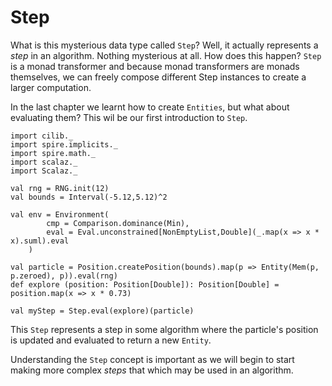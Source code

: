 # Step

What is this mysterious data type called `Step`? Well, it actually
represents a *step* in an algorithm. Nothing mysterious at all. How
does this happen? `Step` is a monad transformer and because monad
transformers are monads themselves, we can freely compose different
Step instances to create a larger computation.

In the last chapter we learnt how to create `Entities`, but what about
evaluating them? This wil be our first introduction to `Step`.

```tut:book:invisible
import cilib._
import spire.implicits._
import spire.math._
import scalaz._
import Scalaz._
```
```tut:book:silent
val rng = RNG.init(12)
val bounds = Interval(-5.12,5.12)^2

val env = Environment(
        cmp = Comparison.dominance(Min),
        eval = Eval.unconstrained[NonEmptyList,Double](_.map(x => x * x).suml).eval
    )

val particle = Position.createPosition(bounds).map(p => Entity(Mem(p, p.zeroed), p)).eval(rng)
def explore (position: Position[Double]): Position[Double] = position.map(x => x * 0.73)
```
```tut:book
val myStep = Step.eval(explore)(particle)
```

This `Step` represents a step in some algorithm where the particle's
position is updated and evaluated to return a new `Entity`.

Understanding the `Step` concept is important as we will begin to
start making more complex *steps* that which may be used in an
algorithm.
